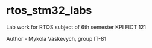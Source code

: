 # rtos_stm32_labs
Lab work for RTOS subject of 6th semester KPI FICT 121

Author - Mykola Vaskevych, group IT-81
